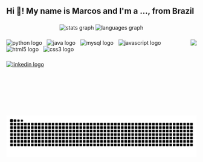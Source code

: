 <h2 align="left">Hi 👋! My name is Marcos and I'm a ..., from Brazil</h2>

###

<div align="center">
  <img src="https://github-readme-stats.vercel.app/api?username=MarcViniciusI&hide_title=false&hide_rank=false&show_icons=true&include_all_commits=true&count_private=true&disable_animations=false&theme=github_dark&locale=pt-br&hide_border=false" height="110" alt="stats graph"  />
  <img src="https://github-readme-stats.vercel.app/api/top-langs?username=MarcViniciusI&locale=pt-br&hide_title=false&layout=compact&card_width=320&langs_count=5&theme=github_dark&hide_border=false" height="110" alt="languages graph"  />
</div>

###

<img align="right" height="201" src="https://imgflip.com/gif/963b3q"  />

###

<div align="left">
  <img src="https://cdn.jsdelivr.net/gh/devicons/devicon/icons/python/python-original-wordmark.svg" height="30" alt="python logo"  />
  <img width="5" />
  <img src="https://cdn.jsdelivr.net/gh/devicons/devicon/icons/java/java-original-wordmark.svg" height="30" alt="java logo"  />
  <img width="5" />
  <img src="https://cdn.jsdelivr.net/gh/devicons/devicon/icons/mysql/mysql-original-wordmark.svg" height="30" alt="mysql logo"  />
  <img width="5" />
  <img src="https://cdn.jsdelivr.net/gh/devicons/devicon/icons/javascript/javascript-plain.svg" height="30" alt="javascript logo"  />
  <img width="5" />
  <img src="https://cdn.jsdelivr.net/gh/devicons/devicon/icons/html5/html5-plain-wordmark.svg" height="30" alt="html5 logo"  />
  <img width="5" />
  <img src="https://cdn.jsdelivr.net/gh/devicons/devicon/icons/css3/css3-plain-wordmark.svg" height="30" alt="css3 logo"  />
</div>

###

<div align="left">
  <a href="https://www.linkedin.com/in/marcviniciusinacio" target="_blank">
    <img src="https://img.shields.io/static/v1?message=LinkedIn&logo=linkedin&label=&color=0077B5&logoColor=white&labelColor=&style=for-the-badge" height="35" alt="linkedin logo"  />
  </a>
</div>

###

<br clear="both">

<img src="https://raw.githubusercontent.com/MarcViniciusI/MarcViniciusI/output/snake.svg" alt="Snake animation" />

###

